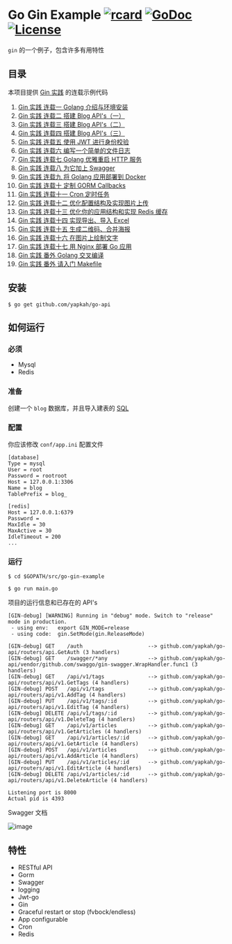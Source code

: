 # Go Gin Example [![rcard](https://goreportcard.com/badge/github.com/yapkah/go-api)](https://goreportcard.com/report/github.com/yapkah/go-api) [![GoDoc](http://img.shields.io/badge/go-documentation-blue.svg?style=flat-square)](https://godoc.org/github.com/yapkah/go-api) [![License](http://img.shields.io/badge/license-mit-blue.svg?style=flat-square)](https://raw.githubusercontent.com/EDDYCJY/go-gin-example/master/LICENSE)

`gin` 的一个例子，包含许多有用特性

## 目录

本项目提供 [Gin 实践](https://segmentfault.com/a/1190000013297625) 的连载示例代码

1. [Gin 实践 连载一 Golang 介绍与环境安装](https://book.eddycjy.com/golang/gin/install.html)
2. [Gin 实践 连载二 搭建 Blog API's（一）](https://book.eddycjy.com/golang/gin/api-01.html)
3. [Gin 实践 连载三 搭建 Blog API's（二）](https://book.eddycjy.com/golang/gin/api-02.html)
4. [Gin 实践 连载四 搭建 Blog API's（三）](https://book.eddycjy.com/golang/gin/api-03.html)
5. [Gin 实践 连载五 使用 JWT 进行身份校验](https://book.eddycjy.com/golang/gin/jwt.html)
6. [Gin 实践 连载六 编写一个简单的文件日志](https://book.eddycjy.com/golang/gin/log.html)
7. [Gin 实践 连载七 Golang 优雅重启 HTTP 服务](https://book.eddycjy.com/golang/gin/reload-http.html)
8. [Gin 实践 连载八 为它加上 Swagger](https://book.eddycjy.com/golang/gin/swagger.html)
9. [Gin 实践 连载九 将 Golang 应用部署到 Docker](https://book.eddycjy.com/golang/gin/golang-docker.html)
10. [Gin 实践 连载十 定制 GORM Callbacks](https://book.eddycjy.com/golang/gin/gorm-callback.html)
11. [Gin 实践 连载十一 Cron 定时任务](https://book.eddycjy.com/golang/gin/cron.html)
12. [Gin 实践 连载十二 优化配置结构及实现图片上传](https://book.eddycjy.com/golang/gin/config-upload.html)
13. [Gin 实践 连载十三 优化你的应用结构和实现 Redis 缓存](https://book.eddycjy.com/golang/gin/application-redis.html)
14. [Gin 实践 连载十四 实现导出、导入 Excel](https://book.eddycjy.com/golang/gin/excel.html)
15. [Gin 实践 连载十五 生成二维码、合并海报](https://book.eddycjy.com/golang/gin/image.html)
16. [Gin 实践 连载十六 在图片上绘制文字](https://book.eddycjy.com/golang/gin/font.html)
17. [Gin 实践 连载十七 用 Nginx 部署 Go 应用](https://book.eddycjy.com/golang/gin/nginx.html)
18. [Gin 实践 番外 Golang 交叉编译](https://book.eddycjy.com/golang/gin/cgo.html)
19. [Gin 实践 番外 请入门 Makefile](https://book.eddycjy.com/golang/gin/makefile.html)

## 安装

```
$ go get github.com/yapkah/go-api
```

## 如何运行

### 必须

- Mysql
- Redis

### 准备

创建一个 `blog` 数据库，并且导入建表的 [SQL](https://github.com/yapkah/go-api/blob/master/docs/sql/blog.sql)

### 配置

你应该修改 `conf/app.ini` 配置文件

```
[database]
Type = mysql
User = root
Password = rootroot
Host = 127.0.0.1:3306
Name = blog
TablePrefix = blog_

[redis]
Host = 127.0.0.1:6379
Password =
MaxIdle = 30
MaxActive = 30
IdleTimeout = 200
...
```

### 运行

```
$ cd $GOPATH/src/go-gin-example

$ go run main.go
```

项目的运行信息和已存在的 API's

```
[GIN-debug] [WARNING] Running in "debug" mode. Switch to "release" mode in production.
 - using env:	export GIN_MODE=release
 - using code:	gin.SetMode(gin.ReleaseMode)

[GIN-debug] GET    /auth                     --> github.com/yapkah/go-api/routers/api.GetAuth (3 handlers)
[GIN-debug] GET    /swagger/*any             --> github.com/yapkah/go-api/vendor/github.com/swaggo/gin-swagger.WrapHandler.func1 (3 handlers)
[GIN-debug] GET    /api/v1/tags              --> github.com/yapkah/go-api/routers/api/v1.GetTags (4 handlers)
[GIN-debug] POST   /api/v1/tags              --> github.com/yapkah/go-api/routers/api/v1.AddTag (4 handlers)
[GIN-debug] PUT    /api/v1/tags/:id          --> github.com/yapkah/go-api/routers/api/v1.EditTag (4 handlers)
[GIN-debug] DELETE /api/v1/tags/:id          --> github.com/yapkah/go-api/routers/api/v1.DeleteTag (4 handlers)
[GIN-debug] GET    /api/v1/articles          --> github.com/yapkah/go-api/routers/api/v1.GetArticles (4 handlers)
[GIN-debug] GET    /api/v1/articles/:id      --> github.com/yapkah/go-api/routers/api/v1.GetArticle (4 handlers)
[GIN-debug] POST   /api/v1/articles          --> github.com/yapkah/go-api/routers/api/v1.AddArticle (4 handlers)
[GIN-debug] PUT    /api/v1/articles/:id      --> github.com/yapkah/go-api/routers/api/v1.EditArticle (4 handlers)
[GIN-debug] DELETE /api/v1/articles/:id      --> github.com/yapkah/go-api/routers/api/v1.DeleteArticle (4 handlers)

Listening port is 8000
Actual pid is 4393
```

Swagger 文档

![image](https://i.imgur.com/bVRLTP4.jpg)

## 特性

- RESTful API
- Gorm
- Swagger
- logging
- Jwt-go
- Gin
- Graceful restart or stop (fvbock/endless)
- App configurable
- Cron
- Redis
